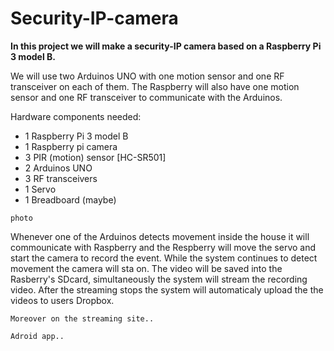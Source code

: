 # Security-IP-camera

**In this project we will make a security-IP camera based on a Raspberry Pi 3 model B.**

We will use two Arduinos UNO with one motion sensor and one RF transceiver on each of them. The Raspberry will also have one motion sensor and one RF transceiver to communicate with the Arduinos.

Hardware components needed:
- 1 Raspberry Pi 3 model B
- 1 Raspberry pi camera
- 3 PIR (motion) sensor [HC-SR501]
- 2 Arduinos UNO
- 3 RF transceivers
- 1 Servo
- 1 Breadboard (maybe)

```
photo
```

Whenever one of the Arduinos detects movement inside the house it will commounicate with Raspberry and the Respberry will move the servo and start the camera to record the event. While the system continues to detect movement the camera will sta on. The video will be saved into the Rasberry's SDcard, simultaneously the system will stream the recording video. After the streaming stops the system will automaticaly upload the the videos to users Dropbox.

```
Moreover on the streaming site..

Adroid app..
```
